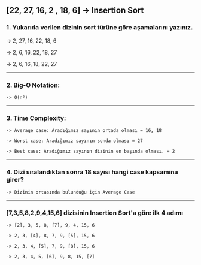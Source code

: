## [22, 27, 16, 2 , 18, 6] -> Insertion Sort

### 1. Yukarıda verilen dizinin sort türüne göre aşamalarını yazınız.

  -> 2, 27, 16, 22, 18, 6
  
  -> 2, 6, 16, 22, 18, 27
  
  -> 2, 6, 16, 18, 22, 27

---

### 2. Big-O Notation:

    -> O(n²)

---

### 3. Time Complexity:

    -> Average case: Aradığımız sayının ortada olması = 16, 18

    -> Worst case: Aradığımız sayının sonda olması = 27

    -> Best case: Aradığımız sayının dizinin en başında olması. = 2

---

### 4. Dizi sıralandıktan sonra 18 sayısı hangi case kapsamına girer?

    -> Dizinin ortasında bulunduğu için Average Case

---

### [7,3,5,8,2,9,4,15,6] dizisinin Insertion Sort'a göre ilk 4 adımı

    -> [2], 3, 5, 8, [7], 9, 4, 15, 6

    -> 2, 3, [4], 8, 7, 9, [5], 15, 6

    -> 2, 3, 4, [5], 7, 9, [8], 15, 6

    -> 2, 3, 4, 5, [6], 9, 8, 15, [7]
